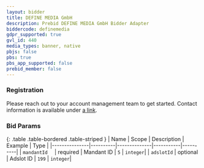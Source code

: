 ```yaml
---
layout: bidder
title: DEFINE MEDIA GmbH
description: Prebid DEFINE MEDIA GmbH Bidder Adapter
biddercode: definemedia
gdpr_supported: true
gvl_id: 440
media_types: banner, native
pbjs: false
pbs: true
pbs_app_supported: false
prebid_member: false
---
```


### Registration

Please reach out to your account management team to get started. Contact information is available under [a link](https://www.definemedia.de). 

### Bid Params

{: .table .table-bordered .table-striped }
| Name          | Scope    | Description  | Example   | Type     |
|---------------|----------|--------------|-----------|----------|
| `mandantId  ` | required | Mandant ID   | `5`       | `integer`|
| `adslotId`    | optional | Adslot ID    | `199`     | `integer`|